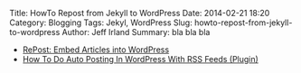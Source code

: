 Title: HowTo Repost from Jekyll to WordPress
Date: 2014-02-21 18:20
Category: Blogging
Tags: Jekyl, WordPress 
Slug: howto-repost-from-jekyll-to-wordpress
Author: Jeff Irland
Summary: bla bla bla

* [RePost: Embed Articles into WordPress](http://www.repost.us/embed-articles-into-wordpress/)
* [How To Do Auto Posting In WordPress With RSS Feeds (Plugin)](http://www.mybloggerlab.com/2012/02/how-to-do-auto-posting-in-wordpress.html)

